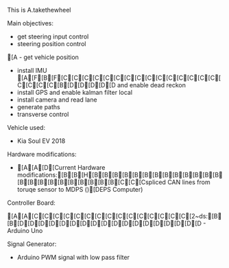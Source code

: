 This is A.takethewheel

Main objectives:

 - get steering input control
 - steering position control

[A - get vehicle position
 - install IMU 
[A[F[B[F[C[C[C[C[C[C[C[C[C[C[C[C[C[C[C[C[C[C[C[B[D[D[D[D[D and enable dead reckon
 - install GPS and enable kalman filter local
 - install camera and read lane
 - generate paths
 - transverse control

Vehicle used:

 - Kia Soul EV 2018

Hardware modifications:

 - [A[A[D[Current Hardware modifications:[B[B[H[B[B[B[B[B[B[B[B[B[B[B[B[B[B[B[B[B[B[B[B[B[B[B[C[C[Cspliced CAN lines from toruqe sensor to MDPS ()[DEPS Computer)

Controller Board:

[A[A[C[C[C[C[C[C[C[C[C[C[C[C[C[C[C[2~ds:[B[B[D[D[D[D[D[D[D[D[D[D[D[D[D[D[D[D[D[D - Arduino Uno

Signal Generator:

 - Arduino PWM signal with low pass filter


